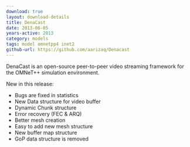 ```yaml
---
download: true
layout: download-details
title: DenaCast
date: 2013-06-05
years-active: 2013
category: models
tags: model omnetpp4 inet2
github-url: https://github.com/aarizaq/Denacast
---
```


DenaCast is an open-source peer-to-peer video streaming framework for the
OMNeT++ simulation environment.

New in this release:
- Bugs are fixed in statistics
- New Data structure for video buffer
- Dynamic Chunk structure
- Error recovery (FEC & ARQ)
- Better mesh creation
- Easy to add new mesh structure
- New buffer map structure
- GoP data structure is removed

